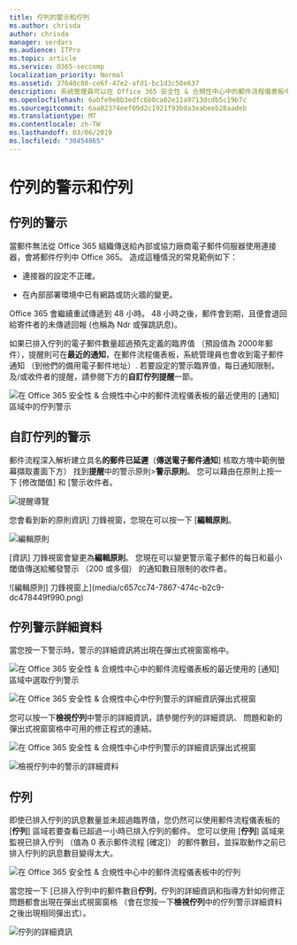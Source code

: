 ```yaml
---
title: 佇列的警示和佇列
ms.author: chrisda
author: chrisda
manager: serdars
ms.audience: ITPro
ms.topic: article
ms.service: O365-seccomp
localization_priority: Normal
ms.assetid: 37640c80-ce6f-47e2-afd1-bc1d3c50e637
description: 系統管理員可以在 Office 365 安全性 & 合規性中心中的郵件流程儀表板中了解佇列的警示和佇列。
ms.openlocfilehash: 6abfe9e8b3edfc6b0ca02e11a9713dcdb5c19b7c
ms.sourcegitcommit: 6aa82374eef09d2c1921f93bda3eabeeb28aadeb
ms.translationtype: MT
ms.contentlocale: zh-TW
ms.lasthandoff: 03/06/2019
ms.locfileid: "30454865"
---
```

# <a name="queue-alerts-and-queues"></a>佇列的警示和佇列

## <a name="queue-alerts"></a>佇列的警示

當郵件無法從 Office 365 組織傳送給內部或協力廠商電子郵件伺服器使用連接器，會將郵件佇列中 Office 365。 造成這種情況的常見範例如下：

- 連接器的設定不正確。

- 在內部部署環境中已有網路或防火牆的變更。

Office 365 會繼續重試傳遞到 48 小時。 48 小時之後，郵件會到期，且便會退回給寄件者的未傳遞回報 (也稱為 Ndr 或彈跳訊息)。

如果已排入佇列的電子郵件數量超過預先定義的臨界值 （預設值為 2000年郵件），提醒則可在**最近的通知**，在郵件流程儀表板，系統管理員也會收到電子郵件通知 （到他們的備用電子郵件地址）. 若要設定的警示臨界值，每日通知限制，及/或收件者的提醒，請參閱下方的**自訂佇列提醒**一節。

![在 Office 365 安全性 & 合規性中心中的郵件流程儀表板的最近使用的 [通知] 區域中的佇列警示](media/5fc4a51c-6118-4270-960b-c6b176ef94ae.png)

## <a name="customize-queue-alerts"></a>自訂佇列的警示

郵件流程深入解析建立具名**的郵件已延遲**（**傳送電子郵件通知**] 核取方塊中範例螢幕擷取畫面下方） 找到**提醒**中的警示原則\>**警示原則**。 您可以藉由在原則上按一下 [修改閾值] 和 [警示收件者。

![提醒導覽](media/efb95976-9e0b-484e-a2fd-093c5bc7a40f.png)

您會看到新的原則資訊] 刀鋒視窗，您現在可以按一下 [**編輯原則**。

![編輯原則](media/ed2aceae-3ee2-4849-a17e-87915987a7dd.png)

[資訊] 刀鋒視窗會變更為**編輯原則**。 您現在可以變更警示電子郵件的每日和最小閾值傳送給觸發警示 （200 或多個） 的通知數目限制的收件者。

![編輯原則] 刀鋒視窗上](media/c657cc74-7867-474c-b2c9-dc478449f990.png)

## <a name="queue-alert-details"></a>佇列警示詳細資料

當您按一下警示時，警示的詳細資訊將出現在彈出式視窗窗格中。

![在 Office 365 安全性 & 合規性中心中的郵件流程儀表板的最近使用的 [通知] 區域中選取佇列警示](media/1f6b0e96-5b2c-41ef-9684-9d813b3fabe6.png)

![在 Office 365 安全性 & 合規性中心中佇列警示的詳細資訊彈出式視窗](media/105c8fff-912f-4763-8806-2740ebdecd4b.png)

您可以按一下**檢視佇列**中警示的詳細資訊，請參閱佇列的詳細資訊、 問題和新的彈出式視窗窗格中可用的修正程式的連結。

![在 Office 365 安全性 & 合規性中心中佇列警示的詳細資訊彈出式視窗](media/8ff60955-55ef-4f32-a966-85e02cb608d1.png)

![檢視佇列中的警示的詳細資料](media/4eb088fe-5dd9-4bf4-b959-c1bb2545c515.png)

## <a name="queues"></a>佇列

即使已排入佇列的訊息數量並未超過臨界值，您仍然可以使用郵件流程儀表板的 [**佇列**] 區域若要查看已超過一小時已排入佇列的郵件。 您可以使用 [**佇列**] 區域來監視已排入佇列 （值為 0 表示郵件流程 [確定]） 的郵件數目，並採取動作之前已排入佇列的訊息數目變得太大。

![在 Office 365 安全性 & 合規性中心中的郵件流程儀表板中的佇列](media/0ef6e2ef-dd22-4363-9d4a-b20a00babc9f.png)

當您按一下 [已排入佇列中的郵件數目**佇列**，佇列的詳細資訊和指導方針如何修正問題都會出現在彈出式視窗窗格 （會在您按一下**檢視佇列**中的佇列警示詳細資料之後出現相同彈出式）。

![佇列的詳細資訊](media/4eb088fe-5dd9-4bf4-b959-c1bb2545c515.png)
